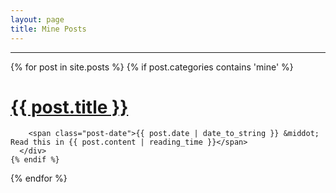```yaml
---
layout: page
title: Mine Posts
---
```


<div class="posts">
  <hr />
  {% for post in site.posts %}
    {% if post.categories contains 'mine' %}
       <div class="post">
        <h1 class="post-title">
          <a href="{{ post.url }}">
            {{ post.title }}
          </a>
        </h1>

        <span class="post-date">{{ post.date | date_to_string }} &middot; Read this in {{ post.content | reading_time }}</span>
      </div>
    {% endif %}
  {% endfor %}
</div>
